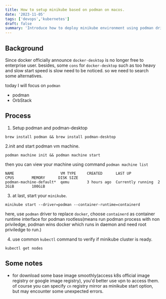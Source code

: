 ```yaml
---
title: How to setup minikube based on podman on macos.
date: '2023-11-05'
tags: ['devops','kubernetes']
draft: false
summary: 'Introduce how to deploy minikube environment using podman driver on macos.'
---
```


## Background
Since docker officially announce  `docker-desktop` is no longer free to enterprise user. besides, some `cons` for `docker-desktop` such as too heavy and slow start speed is slow need to be noticed. so we need to search some alternatives. 

today I will focus on `podman`

- podman
- OrbStack

## Process

1. Setup podman and podman-desktop

```shell
brew install podman && brew install podman-desktop
```

2.init and start podman vm machine.

```shell
podman machine init && podman machine start
```
then you can view your machine using command `podman machine list`

```shell
NAME                     VM TYPE     CREATED      LAST UP            CPUS        MEMORY      DISK SIZE
podman-machine-default*  qemu        3 hours ago  Currently running  2           2GiB        100GiB
```

3. at last, start your `minikube`.

```shell
minikube start --driver=podman --container-runtime=containerd
```
here, use `podman` driver to replace `docker`, choose `containerd` as container runtime interface for podman rootless(means run podman process with non priviledge, podman wins docker which runs in daemon and need root priviledge to run.)

4. use common `kubectl` command to verify if minikube cluster is ready.

```shell
kubectl get nodes
```

## Some notes
- for download some base image smoothly(access k8s official image registry or google image registry), you'd better use vpn to access them. of course you can specify `cn` registry mirror as minikube start option, but may encounter some unexpected errors.